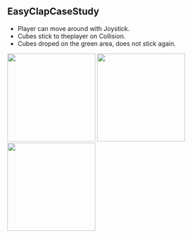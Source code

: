 
## EasyClapCaseStudy
- Player can move around with Joystick.
- Cubes stick to theplayer on Collision.
- Cubes droped on the green area, does not stick again.

<p>
<img src="https://user-images.githubusercontent.com/51082351/192014519-33b5262c-a3e0-4eec-83c8-99866fc1efc2.png" width="200" />
<img src="https://user-images.githubusercontent.com/51082351/192014570-2f64d955-6558-49dd-98ab-370b533b4489.png" width="200" />
<img src="https://user-images.githubusercontent.com/51082351/192015354-f5d4dc57-3890-4575-978a-6b2d29e27b31.png" width="200" />
</p>
